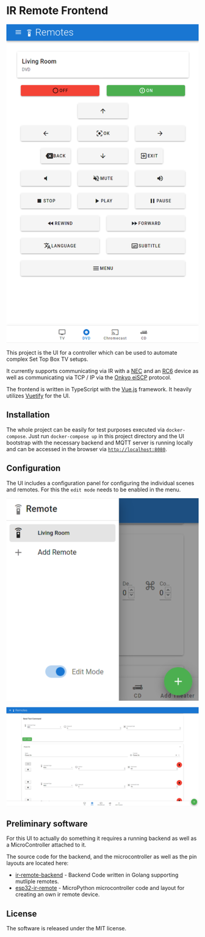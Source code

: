 # IR Remote Frontend

![UI Screenshot](images/ui.png)

This project is the UI for a controller which can be used to automate complex Set Top Box TV setups.

It currently supports communicating via IR with a [NEC](https://www.sbprojects.net/knowledge/ir/nec.php) and an [RC6](https://www.sbprojects.net/knowledge/ir/rc6.php) device as well as communicating via TCP / IP via the [Onkyo eiSCP](http://vtochq-it.blogspot.com/2018/12/onkyo-pioneer-network-remote-control.html) protocol.

The frontend is written in TypeScript with the [Vue.js](https://vuejs.org/v2/guide/) framework. It heavily utilizes [Vuetify](https://vuetifyjs.com/en/) for the UI.

## Installation

The whole project can be easily for test purposes executed via `docker-compose`. Just run `docker-compose up` in this project directory
and the UI bootstrap with the necessary backend and MQTT server is running locally and can be accessed in the browser via [`http://localhost:8080`](http://localhost:8080).


## Configuration

The UI includes a configuration panel for configuring the individual scenes and remotes. For this the `edit mode` needs to be enabled in the menu.

![UI Edit Mode Toggle](images/editmode.png)

![UI Edit Mode View](images/configurationpanel.png)

## Preliminary software

For this UI to actually do something it requires a running backend as well as a MicroController attached to it.

The source code for the backend, and the microcontroller as well as the pin layouts are located here:

- [ir-remote-backend](https://github.com/cbrand/ir-remote-backend) - Backend Code written in Golang supporting mutliple remotes.
- [esp32-ir-remote](https://github.com/cbrand/esp32-ir-remote) - MicroPython microcontroller code and layout for creating an own ir remote device.

## License

The software is released under the MIT license.
